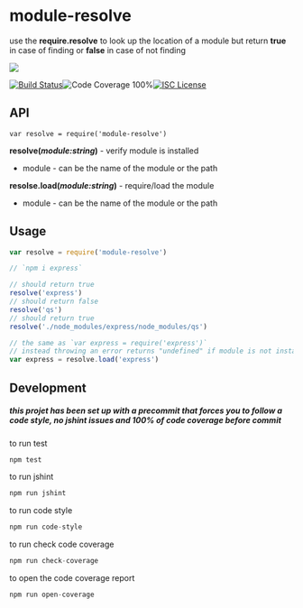 # module-resolve

use the **require.resolve** to look up the location of a module but return **true** in case of finding or **false** in case of not finding

<a href="https://nodei.co/npm/module-resolve/"><img src="https://nodei.co/npm/module-resolve.png?downloads=true"></a>

[![Build Status](https://img.shields.io/badge/build-passing-brightgreen.svg?style=flat-square)](https://travis-ci.org/joaquimserafim/module-resolve)![Code Coverage 100%](https://img.shields.io/badge/code%20coverage-100%25-green.svg?style=flat-square)[![ISC License](https://img.shields.io/badge/license-ISC-blue.svg?style=flat-square)](https://github.com/joaquimserafim/module-resolve/blob/master/LICENSE)


## API
`var resolve = require('module-resolve')`

**resolve(*module:string*)** - verify module is installed

*   module - can be the name of the module or the path

**resolse.load(*module:string*)** - require/load the module

*   module - can be the name of the module or the path

## Usage

```js
var resolve = require('module-resolve')

// `npm i express`

// should return true
resolve('express')
// should return false
resolve('qs')
// should return true
resolve('./node_modules/express/node_modules/qs')

// the same as `var express = require('express')`
// instead throwing an error returns "undefined" if module is not installed
var express = resolve.load('express')

```


## Development

##### this projet has been set up with a precommit that forces you to follow a code style, no jshint issues and 100% of code coverage before commit


to run test
``` js
npm test
```

to run jshint
``` js
npm run jshint
```

to run code style
``` js
npm run code-style
```

to run check code coverage
``` js
npm run check-coverage
```

to open the code coverage report
``` js
npm run open-coverage
```
